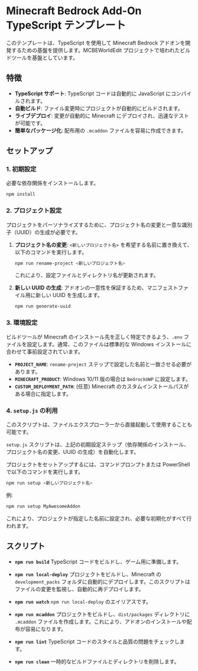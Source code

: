 # Minecraft Bedrock Add-On TypeScript テンプレート

このテンプレートは、TypeScript を使用して Minecraft Bedrock アドオンを開発するための基盤を提供します。MCBEWorldEdit プロジェクトで培われたビルドツールを基盤としています。

## 特徴

- **TypeScript サポート**: TypeScript コードは自動的に JavaScript にコンパイルされます。
- **自動ビルド**: ファイル変更時にプロジェクトが自動的にビルドされます。
- **ライブデプロイ**: 変更が自動的に Minecraft にデプロイされ、迅速なテストが可能です。
- **簡単なパッケージ化**: 配布用の `.mcaddon` ファイルを容易に作成できます。

## セットアップ

### 1. 初期設定

必要な依存関係をインストールします。

```bash
npm install
```

### 2. プロジェクト設定

プロジェクトをパーソナライズするために、プロジェクト名の変更と一意な識別子（UUID）の生成が必要です。

1.  **プロジェクト名の変更**:
    `<新しいプロジェクト名>` を希望する名前に置き換えて、以下のコマンドを実行します。
    ```bash
    npm run rename-project <新しいプロジェクト名>
    ```
    これにより、設定ファイルとディレクトリ名が更新されます。

2.  **新しい UUID の生成**:
    アドオンの一意性を保証するため、マニフェストファイル用に新しい UUID を生成します。
    ```bash
    npm run generate-uuid
    ```

### 3. 環境設定

ビルドツールが Minecraft のインストール先を正しく特定できるよう、`.env` ファイルを設定します。通常、このファイルは標準的な Windows インストールに合わせて事前設定されています。

- **`PROJECT_NAME`**: `rename-project` ステップで設定した名前と一致させる必要があります。
- **`MINECRAFT_PRODUCT`**: Windows 10/11 版の場合は `BedrockUWP` に設定します。
- **`CUSTOM_DEPLOYMENT_PATH`**: (任意) Minecraft のカスタムインストールパスがある場合に指定します。

### 4. `setup.js` の利用

このスクリプトは、ファイルエクスプローラーから直接起動して使用することも可能です。

`setup.js` スクリプトは、上記の初期設定ステップ（依存関係のインストール、プロジェクト名の変更、UUID の生成）を自動化します。

プロジェクトをセットアップするには、コマンドプロンプトまたは PowerShell で以下のコマンドを実行します。

```bash
npm run setup <新しいプロジェクト名>
```

例:
```bash
npm run setup MyAwesomeAddon
```

これにより、プロジェクトが指定した名前に設定され、必要な初期化がすべて行われます。

## スクリプト

- **`npm run build`**
  TypeScript コードをビルドし、ゲーム用に準備します。

- **`npm run local-deploy`**
  プロジェクトをビルドし、Minecraft の `development_packs` フォルダに自動的にデプロイします。このスクリプトはファイルの変更を監視し、自動的に再デプロイします。

- **`npm run watch`**
  `npm run local-deploy` のエイリアスです。

- **`npm run mcaddon`**
  プロジェクトをビルドし、`dist/packages` ディレクトリに `.mcaddon` ファイルを作成します。これにより、アドオンのインストールや配布が容易になります。

- **`npm run lint`**
  TypeScript コードのスタイルと品質の問題をチェックします。

- **`npm run clean`**
  一時的なビルドファイルとディレクトリを削除します。
